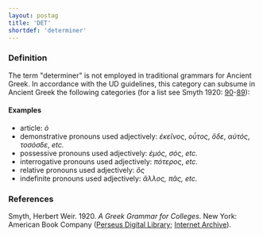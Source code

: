 ```yaml
---
layout: postag
title: 'DET'
shortdef: 'determiner'
---
```


### Definition

The term "determiner" is not employed in traditional grammars for Ancient Greek. In accordance with the UD guidelines, this category can subsume in Ancient Greek the following categories (for a list see Smyth 1920: <a href="http://www.perseus.tufts.edu/hopper/text?doc=Smyth+grammar+325&fromdoc=Perseus%3Atext%3A1999.04.0007" target="_blank">90</a>-<a href="http://www.perseus.tufts.edu/hopper/text?doc=Smyth+grammar+340&fromdoc=Perseus%3Atext%3A1999.04.0007" target="_blank">89</a>):

#### Examples

* article: _ὁ_ 
* demonstrative pronouns used adjectively: _ἐκεῖνος_, _οὗτος_, _ὅδε_, _αὐτός_, _τοσόσδε_, _etc._
* possessive pronouns used adjectively: _ἐμός_, _σός_, _etc._
* interrogative pronouns used adjectively: _πότερος_, _etc._
* relative pronouns used adjectively: _ὅς_
* indefinite pronouns used adjectively: _ἄλλος, πᾶς, etc._

### References

Smyth, Herbert Weir. 1920. _A Greek Grammar for Colleges_. New York: American Book Company (<a href="http://www.perseus.tufts.edu/hopper/text?doc=Smyth+grammar+1&fromdoc=Perseus%3Atext%3A1999.04.0007" target="_blank">Perseus Digital Library</a>; 
<a href="https://archive.org/details/agreekgrammarfo02smytgoog" target="_blank">Internet Archive</a>).
<!-- Interlanguage links updated Út zář 29 20:22:58 CEST 2020 -->
